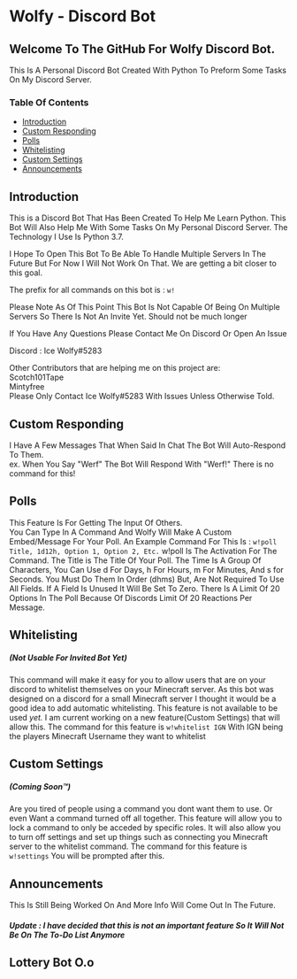 # Wolfy - Discord Bot
## Welcome To The GitHub For Wolfy Discord Bot.
This Is A Personal Discord Bot Created With Python To Preform Some Tasks On My Discord Server.



### Table Of Contents
- [Introduction](#introduction)
- [Custom Responding](#custom-responding)
- [Polls](#polls)
- [Whitelisting](#whitelisting)
- [Custom Settings](#custom-Settings)
- [Announcements](#announcements)


## Introduction
This is a Discord Bot That Has Been Created To Help Me Learn Python. This Bot Will Also Help Me With Some Tasks On My Personal Discord Server.
The Technology I Use Is Python 3.7.

I Hope To Open This Bot To Be Able To Handle Multiple Servers In The Future But For Now I Will Not Work On That.
We are getting a bit closer to this goal.

The prefix for all commands on this bot is : `w!`

Please Note As Of This Point This Bot Is Not Capable Of Being On Multiple Servers So There Is Not An Invite Yet.
Should not be much longer

If You Have Any Questions Please Contact Me On Discord Or Open An Issue

Discord : Ice Wolfy#5283

Other Contributors that are helping me on this project are:<br>
Scotch101Tape<br>
Mintyfree<br>
Please Only Contact Ice Wolfy#5283 With Issues Unless Otherwise Told.



## Custom Responding
I Have A Few Messages That When Said In Chat The Bot Will Auto-Respond To Them.<br>
ex. When You Say "Werf" The Bot Will Respond With "Werf!"
There is no command for this!



## Polls
This Feature Is For Getting The Input Of Others.<br>
You Can Type In A Command And Wolfy Will Make A Custom Embed/Message For Your Poll.
An Example Command For This Is : `w!poll Title, 1d12h, Option 1, Option 2, Etc.`
w!poll Is The Activation For The Command. The Title is The Title Of Your Poll.
The Time Is A Group Of Characters, You Can Use d For Days, h For Hours, m For Minutes, And s for Seconds. 
You Must Do Them In Order (dhms) But, Are Not Required To Use All Fields. If A Field Is Unused It Will Be Set To Zero. 
There Is A Limit Of 20 Options In The Poll Because Of Discords Limit Of 20 Reactions Per Message.



## Whitelisting 
##### (Not Usable For Invited Bot *Yet*)
This command will make it easy for you to allow users that are on your discord to whitelist themselves on your
Minecraft server. As this bot was designed on a discord for a small Minecraft server I thought it would be a 
good idea to add automatic whitelisting. This feature is not available to be used *yet.*
I am current working on a new feature(Custom Settings) that will allow this.
The command for this feature is `w!whitelist IGN` With IGN being the players Minecraft Username they want to whitelist



## Custom Settings 
##### (Coming Soon™)
Are you tired of people using a command you dont want them to use. Or even Want a command turned off all together.
This feature will allow you to lock a command to only be acceded by specific roles. 
It will also allow you to turn off settings and set up things 
such as connecting you Minecraft server to the whitelist command.
The command for this feature is `w!settings` You will be prompted after this.



## Announcements
This Is Still Being Worked On And More Info Will Come Out In The Future.
##### Update : I have decided that this is not an important feature So It Will Not Be On The To-Do List Anymore



## Lottery Bot O.o
